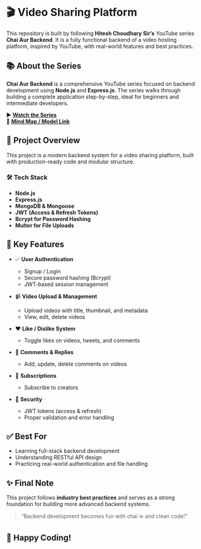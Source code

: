 # 🎬 Video Sharing Platform

This repository is built by following **Hitesh Choudhary Sir’s** YouTube series **Chai Aur Backend**. It is a fully functional backend of a video hosting platform, inspired by YouTube, with real-world features and best practices.



## 📚 About the Series

**Chai Aur Backend** is a comprehensive YouTube series focused on backend development using **Node.js** and **Express.js**. The series walks through building a complete application step-by-step, ideal for beginners and intermediate developers.

▶️ **[Watch the Series](https://www.youtube.com/playlist?list=PLu71SKxNbfoBGh_8p_NS-ZAh6v7HhYqHW)**  
🧠 **[Mind Map / Model Link](https://app.eraser.io/workspace/YtPqZ1VogxGy1jzIDkzj)**



## 🚀 Project Overview

This project is a modern backend system for a video sharing platform, built with production-ready code and modular structure.

### 🛠️ Tech Stack
- **Node.js**
- **Express.js**
- **MongoDB & Mongoose**
- **JWT (Access & Refresh Tokens)**
- **Bcrypt for Password Hashing**
- **Multer for File Uploads**



## 🎯 Key Features

- ✅ **User Authentication**
  - Signup / Login
  - Secure password hashing (Bcrypt)
  - JWT-based session management

- 📹 **Video Upload & Management**
  - Upload videos with title, thumbnail, and metadata
  - View, edit, delete videos

- ❤️ **Like / Dislike System**
  - Toggle likes on videos, tweets, and comments

- 💬 **Comments & Replies**
  - Add, update, delete comments on videos

- 🔔 **Subscriptions**
  - Subscribe to creators

- 🔐 **Security**
  - JWT tokens (access & refresh)
  - Proper validation and error handling




## ✅ Best For

- Learning full-stack backend development  
- Understanding RESTful API design  
- Practicing real-world authentication and file handling


## ✨ Final Note

This project follows **industry best practices** and serves as a strong foundation for building more advanced backend systems.

> “Backend development becomes fun with chai ☕ and clean code!”



## 🙌 Happy Coding!


